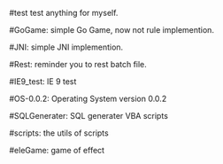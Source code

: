 #test
test anything for myself.

#GoGame:
    simple Go Game, now not rule implemention.

#JNI:
    simple JNI implemention.

#Rest:
    reminder you to rest batch file.

#IE9_test:
    IE 9 test

#OS-0.0.2:
    Operating System version 0.0.2

#SQLGenerater:
    SQL generater VBA scripts

#scripts:
    the utils of scripts 

#eleGame:
    game of effect
